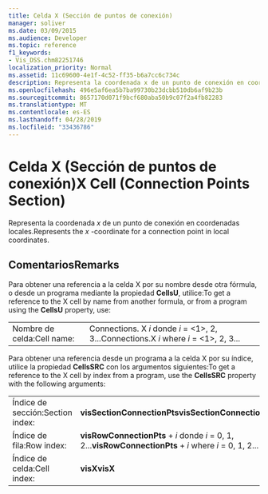 ```yaml
---
title: Celda X (Sección de puntos de conexión)
manager: soliver
ms.date: 03/09/2015
ms.audience: Developer
ms.topic: reference
f1_keywords:
- Vis_DSS.chm82251746
localization_priority: Normal
ms.assetid: 11c69600-4e1f-4c52-ff35-b6a7cc6c734c
description: Representa la coordenada x de un punto de conexión en coordenadas locales.
ms.openlocfilehash: 496e5af6ea5b7ba99730b23dcbb510db6af9b23b
ms.sourcegitcommit: 8657170d071f9bcf680aba50b9c07f2a4fb82283
ms.translationtype: MT
ms.contentlocale: es-ES
ms.lasthandoff: 04/28/2019
ms.locfileid: "33436786"
---
```

# <a name="x-cell-connection-points-section"></a><span data-ttu-id="7bae4-103">Celda X (Sección de puntos de conexión)</span><span class="sxs-lookup"><span data-stu-id="7bae4-103">X Cell (Connection Points Section)</span></span>

<span data-ttu-id="7bae4-104">Representa la coordenada *x* de un punto de conexión en coordenadas locales.</span><span class="sxs-lookup"><span data-stu-id="7bae4-104">Represents the  *x*  -coordinate for a connection point in local coordinates.</span></span> 
  
## <a name="remarks"></a><span data-ttu-id="7bae4-105">Comentarios</span><span class="sxs-lookup"><span data-stu-id="7bae4-105">Remarks</span></span>

<span data-ttu-id="7bae4-106">Para obtener una referencia a la celda X por su nombre desde otra fórmula, o desde un programa mediante la propiedad **CellsU**, utilice:</span><span class="sxs-lookup"><span data-stu-id="7bae4-106">To get a reference to the X cell by name from another formula, or from a program using the **CellsU** property, use:</span></span> 
  
|||
|:-----|:-----|
| <span data-ttu-id="7bae4-107">Nombre de celda:</span><span class="sxs-lookup"><span data-stu-id="7bae4-107">Cell name:</span></span>  <br/> | <span data-ttu-id="7bae4-108">Connections. X *i* donde *i* = <1>, 2, 3...</span><span class="sxs-lookup"><span data-stu-id="7bae4-108">Connections.X  *i*            where  *i*  = <1>, 2, 3...</span></span>  <br/> |
   
<span data-ttu-id="7bae4-109">Para obtener una referencia desde un programa a la celda X por su índice, utilice la propiedad **CellsSRC** con los argumentos siguientes:</span><span class="sxs-lookup"><span data-stu-id="7bae4-109">To get a reference to the X cell by index from a program, use the **CellsSRC** property with the following arguments:</span></span> 
  
|||
|:-----|:-----|
| <span data-ttu-id="7bae4-110">Índice de sección:</span><span class="sxs-lookup"><span data-stu-id="7bae4-110">Section index:</span></span>  <br/> |<span data-ttu-id="7bae4-111">**visSectionConnectionPts**</span><span class="sxs-lookup"><span data-stu-id="7bae4-111">**visSectionConnectionPts**</span></span> <br/> |
| <span data-ttu-id="7bae4-112">Índice de fila:</span><span class="sxs-lookup"><span data-stu-id="7bae4-112">Row index:</span></span>  <br/> |<span data-ttu-id="7bae4-113">**visRowConnectionPts** +  *i* donde *i* = 0, 1, 2...</span><span class="sxs-lookup"><span data-stu-id="7bae4-113">**visRowConnectionPts** +  *i*            where  *i*  = 0, 1, 2...</span></span>  <br/> |
| <span data-ttu-id="7bae4-114">Índice de celda:</span><span class="sxs-lookup"><span data-stu-id="7bae4-114">Cell index:</span></span>  <br/> |<span data-ttu-id="7bae4-115">**visX**</span><span class="sxs-lookup"><span data-stu-id="7bae4-115">**visX**</span></span> <br/> |
   


